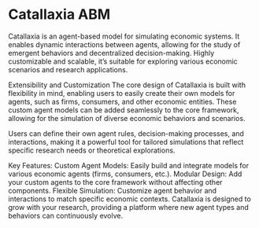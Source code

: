 # Catallaxia ABM
Catallaxia is an agent-based model for simulating economic systems. It enables dynamic interactions between agents, allowing for the study of emergent behaviors and decentralized decision-making. Highly customizable and scalable, it’s suitable for exploring various economic scenarios and research applications.

Extensibility and Customization
The core design of Catallaxia is built with flexibility in mind, enabling users to easily create their own models for agents, such as firms, consumers, and other economic entities. These custom agent models can be added seamlessly to the core framework, allowing for the simulation of diverse economic behaviors and scenarios.

Users can define their own agent rules, decision-making processes, and interactions, making it a powerful tool for tailored simulations that reflect specific research needs or theoretical explorations.

Key Features:
Custom Agent Models: Easily build and integrate models for various economic agents (firms, consumers, etc.).
Modular Design: Add your custom agents to the core framework without affecting other components.
Flexible Simulation: Customize agent behavior and interactions to match specific economic contexts.
Catallaxia is designed to grow with your research, providing a platform where new agent types and behaviors can continuously evolve.